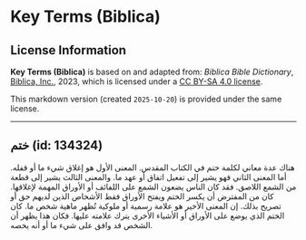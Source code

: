 # Key Terms (Biblica)

## License Information

**Key Terms (Biblica)** is based on and adapted from: _Biblica Bible Dictionary_, [Biblica, Inc.](https://www.biblica.com/), 2023, which is licensed under a [CC BY-SA 4.0 license](https://creativecommons.org/licenses/by-sa/4.0/legalcode.en).

This markdown version (created `2025-10-20`) is provided under the same license.



--------------------------------

## ختم (id: 134324)

هناك عدة معاني لكلمة ختم في الكتاب المقدس. المعنى الأول هو إغلاق شيء ما أو قفله. أما المعنى الثاني فهو يشير إلى تفعيل اتفاق أو عهد ما. والمعنى الثالث يشير إلى قطعة من الشمع اللاصق. فقد كان الناس يضعون الشمع على اللفائف أو الأوراق المهمة لإغلاقها. كان من المفترض أن يكسر الختم ويفتح الأوراق فقط الأشخاص الذين لديهم حق أو تصريح بذلك. إن المعنى الأخير هو علامة رسمية أو ملوكية تُظهر ماهية شخص ما. كان الختم الذي يوضع على الأوراق أو الأشياء الأخرى يترك علامته عليها. فكان هذا يظهر أن الشخص قد وافق على شيء ما أو أنه يخصه.


